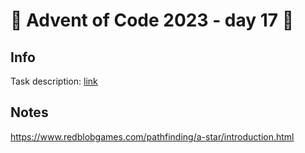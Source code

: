 # 🎄 Advent of Code 2023 - day 17 🎄

## Info

Task description: [link](https://adventofcode.com/2023/day/17)

## Notes

https://www.redblobgames.com/pathfinding/a-star/introduction.html
